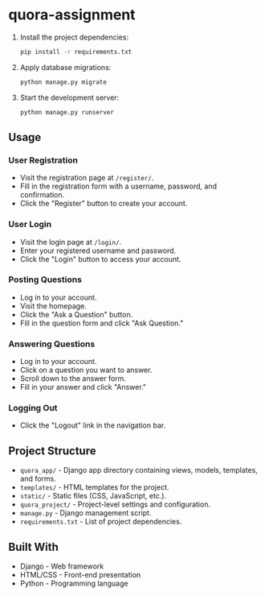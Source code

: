 # quora-assignment

1. Install the project dependencies:

   ```bash
   pip install -r requirements.txt
   ```

2. Apply database migrations:

   ```bash
   python manage.py migrate
   ```

3. Start the development server:

   ```bash
   python manage.py runserver
   ```

## Usage

### User Registration

- Visit the registration page at `/register/`.
- Fill in the registration form with a username, password, and confirmation.
- Click the "Register" button to create your account.

### User Login

- Visit the login page at `/login/`.
- Enter your registered username and password.
- Click the "Login" button to access your account.

### Posting Questions

- Log in to your account.
- Visit the homepage.
- Click the "Ask a Question" button.
- Fill in the question form and click "Ask Question."

### Answering Questions

- Log in to your account.
- Click on a question you want to answer.
- Scroll down to the answer form.
- Fill in your answer and click "Answer."

### Logging Out

- Click the "Logout" link in the navigation bar.

## Project Structure

- `quora_app/` - Django app directory containing views, models, templates, and forms.
- `templates/` - HTML templates for the project.
- `static/` - Static files (CSS, JavaScript, etc.).
- `quora_project/` - Project-level settings and configuration.
- `manage.py` - Django management script.
- `requirements.txt` - List of project dependencies.

## Built With

- Django - Web framework
- HTML/CSS - Front-end presentation
- Python - Programming language
   
